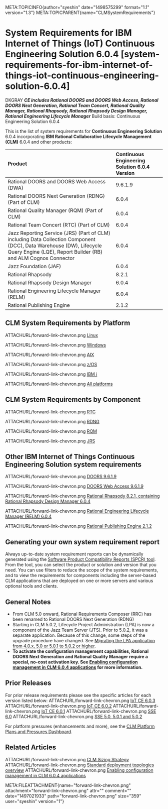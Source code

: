 META:TOPICINFO{author="syeshin" date="1498575299" format="1.1"
version="1.3"} META:TOPICPARENT{name="CLMSystemRequirements"}

# System Requirements for IBM Internet of Things (IoT) Continuous Engineering Solution 6.0.4 [system-requirements-for-ibm-internet-of-things-iot-continuous-engineering-solution-6.0.4]

DKGRAY ***CE includes Rational DOORS and DOORS Web Access, Rational
DOORS Next Generation, Rational Team Concert, Rational Quality Manager,
Rational Rhapsody, Rational Rhapsody Design Manager, Rational
Engineering Lifecycle Manager*** Build basis: Continuous Engineering
Solution 6.0.4

This is the list of system requirements for **Continuous Engineering
Solution** 6.0.4 incorporating **IBM Rational Collaborative Lifecycle
Management (CLM)** 6.0.4 and other products:

| Product | Continuous Engineering Solution 6.0.4 Version |
|:---|:---|
| Rational DOORS and DOORS Web Access (DWA) | 9.6.1.9 |
| Rational DOORS Next Generation (RDNG) (Part of CLM) | 6.0.4 |
| Rational Quality Manager (RQM) (Part of CLM) | 6.0.4 |
| Rational Team Concert (RTC) (Part of CLM) | 6.0.4 |
| Jazz Reporting Service (JRS) (Part of CLM) including Data Collection Component (DCC), Data Warehouse (DW), Lifecycle Query Engine (LQE), Report Builder (RB) and ALM Cognos Connector | 6.0.4 |
| Jazz Foundation (JAF) | 6.0.4 |
| Rational Rhapsody | 8.2.1 |
| Rational Rhapsody Design Manager | 6.0.4 |
| Rational Engineering Lifecycle Manager (RELM) | 6.0.4 |
| Rational Publishing Engine | 2.1.2 |

## CLM System Requirements by Platform

ATTACHURL/forward-link-chevron.png
[Linux](http://www-969.ibm.com/software/reports/compatibility/clarity-reports/report/html/softwareReqsForProduct?deliverableId=AABCB010616211E5A8DABB56563AC132&osPlatforms=Linux&duComponentIds=D010|D012|D011|D008|S002|S009&mandatoryCapIds=30|9|24|35|13|132|42|19|16|26|40&optionalCapIds=133|66|135|7|5|12|1|187|136|19|137|27|4)

ATTACHURL/forward-link-chevron.png
[Windows](http://www-969.ibm.com/software/reports/compatibility/clarity-reports/report/html/softwareReqsForProduct?deliverableId=AABCB010616211E5A8DABB56563AC132&osPlatforms=Windows&duComponentIds=D010|D012|D011|D008|S002|S009&mandatoryCapIds=30|9|24|35|13|132|42|19|16|26|40&optionalCapIds=133|66|135|7|5|12|1|187|136|19|137|27|4)

ATTACHURL/forward-link-chevron.png
[AIX](http://www-969.ibm.com/software/reports/compatibility/clarity-reports/report/html/softwareReqsForProduct?deliverableId=AABCB010616211E5A8DABB56563AC132&osPlatforms=AIX&duComponentIds=D010|D012|D011|D008|S002|S009&mandatoryCapIds=30|9|24|35|13|132|42|19|16|26|40&optionalCapIds=133|66|135|7|5|12|1|187|136|19|137|27|4)

ATTACHURL/forward-link-chevron.png
[z/OS](http://www-969.ibm.com/software/reports/compatibility/clarity-reports/report/html/softwareReqsForProduct?deliverableId=AABCB010616211E5A8DABB56563AC132&osPlatforms=z/OS&duComponentIds=D010|D012|D011|D008|S002|S009&mandatoryCapIds=30|9|24|35|13|132|42|19|16|26|40&optionalCapIds=133|66|135|7|5|12|1|187|136|19|137|27|4)

ATTACHURL/forward-link-chevron.png [IBM
i](http://www-969.ibm.com/software/reports/compatibility/clarity-reports/report/html/softwareReqsForProduct?deliverableId=AABCB010616211E5A8DABB56563AC132&osPlatforms=IBM20i&duComponentIds=D010|D012|D011|D008|S002|S009&mandatoryCapIds=30|9|24|35|13|132|42|19|16|26|40&optionalCapIds=133|66|135|7|5|12|1|187|136|19|137|27|4)

ATTACHURL/forward-link-chevron.png [All
platforms](http://www-969.ibm.com/software/reports/compatibility/clarity-reports/report/html/softwareReqsForProduct?deliverableId=AABCB010616211E5A8DABB56563AC132&osPlatforms=AIX|IBM20i|Linux|Mac20OS|Windows|z/OS&duComponentIds=D010|D012|D011|D008|S002|S009&mandatoryCapIds=30|9|24|35|13|132|42|19|16|26|40&optionalCapIds=133|66|135|7|5|12|1|187|136|19|137|27|4)

## CLM System Requirements by Component

ATTACHURL/forward-link-chevron.png
[RTC](http://www-969.ibm.com/software/reports/compatibility/clarity-reports/report/html/softwareReqsForProduct?deliverableId=37CAEBB0E49E11E69CCD7F0385C6524D&osPlatforms=AIX|IBM20i|Linux|Mac20OS|Windows|z/OS&duComponentIds=D005|D004|D002|D003|S001|S006&mandatoryCapIds=30|9|24|35|13|132|42|19|16|26|40&optionalCapIds=133|135|7|5|12|1|242|187|74|136|19|137|27|4|223)

ATTACHURL/forward-link-chevron.png
[RDNG](http://www-969.ibm.com/software/reports/compatibility/clarity-reports/report/html/softwareReqsForProduct?deliverableId=7CCA78C00D9D11E7B5CA75BD9194400E&osPlatforms=AIX|IBM20i|Linux|Mac20OS|Windows|z/OS&duComponentIds=D003|S002|S004&mandatoryCapIds=30|9|24|35|13|132|42|19|16|26|40&optionalCapIds=133|66|135|7|5|12|19|137|27|4)

ATTACHURL/forward-link-chevron.png
[RQM](http://www-969.ibm.com/software/reports/compatibility/clarity-reports/report/html/softwareReqsForProduct?deliverableId=863E04400D9C11E7B5CA75BD9194400E&osPlatforms=AIX|IBM20i|Linux|Mac20OS|Windows|z/OS&duComponentIds=D002|S001|S003&mandatoryCapIds=30|9|24|35|13|132|42|19|26|40&optionalCapIds=133|66|135|7|5|12|1|19|137|27|4)

ATTACHURL/forward-link-chevron.png
[JRS](http://www-969.ibm.com/software/reports/compatibility/clarity-reports/report/html/softwareReqsForProduct?deliverableId=1EA35940004311E7982D0C38141F4056&osPlatforms=AIX|IBM20i|Linux|Mac20OS|Windows|z/OS&duComponentIds=D004|S005|S001|S003|S002&mandatoryCapIds=30|9|24|35|13|25|26&optionalCapIds=5|242|188|19|137)

## Other IBM Internet of Things Continuous Engineering Solution system requirements

ATTACHURL/forward-link-chevron.png [DOORS
9.6.1.9](https://www.ibm.com/software/reports/compatibility/clarity-reports/report/html/softwareReqsForProduct?deliverableId=20953BA0E78011E6884FEA3A345CB5C8&osPlatforms=Linux|Windows&duComponentIds=D000|S000&mandatoryCapIds=25&optionalCapIds=73|36|186|223)

ATTACHURL/forward-link-chevron.png [DOORS Web Access
9.6.1.9](https://www.ibm.com/software/reports/compatibility/clarity-reports/report/html/softwareReqsForProduct?deliverableId=7FE6E500E77F11E6884FEA3A345CB5C8&osPlatforms=Linux|Windows&duComponentIds=D000|S000&mandatoryCapIds=30|132|137|26&optionalCapIds=36|223)

ATTACHURL/forward-link-chevron.png [Rational Rhapsody 8.2.1, containing
Rational Rhapsody Design Manager
6.0.4](http://www-969.ibm.com/software/reports/compatibility/clarity-reports/report/html/softwareReqsForProduct?deliverableId=BDAC1BF0926A11E5B5C4086A1F9700C5&osPlatforms=Linux|Windows&duComponentIds=D002|D003|S001&mandatoryCapIds=30|9|24|13|132|42|26&optionalCapIds=7|47|1|25|42|340|188|19|4)

ATTACHURL/forward-link-chevron.png [Rational Engineering Lifecycle
Manager (RELM)
6.0.4](https://www.ibm.com/software/reports/compatibility/clarity-reports/report/html/softwareReqsForProduct?deliverableId=3D6D0320004411E7982D0C38141F4056&osPlatforms=AIX|IBM20i|Linux|Mac20OS|Windows|z/OS&duComponentIds=D002|S001&mandatoryCapIds=30|9|24|35|13|25|42|26|40&optionalCapIds=7|22)

ATTACHURL/forward-link-chevron.png [Rational Publishing Engine
2.1.2](https://www.ibm.com/software/reports/compatibility/clarity-reports/report/html/softwareReqsForProduct?deliverableId=8F93EFD0791511E6865BC3F213DB63F7&osPlatforms=Linux|Windows&duComponentIds=D001|D004|S002|S003&mandatoryCapIds=30|9|24|13|132|42|26&optionalCapIds=125|22|186|223)

## Generating your own system requirement report

Always up-to-date system requirement reports can be dynamically
generated using the [Software Product Compatibility Reports (SPCR)
tool](http://www-969.ibm.com/software/reports/compatibility/clarity/index.html).
From the tool, you can select the product or solution and version that
you need. You can use filters to reduce the scope of the system
requirements, and to view the requirements for components including the
server-based CLM applications that are deployed on one or more servers
and various optional tools and clients.

## General Notes

-   From CLM 5.0 onward, Rational Requirements Composer (RRC) has been
    renamed to Rational DOORS Next Generation (RDNG)
-   Starting in CLM 5.0.2, Lifecycle Project Administration (LPA) is now
    a component of the Jazz Team Server (JTS). Prior to 5.0.2, it was a
    separate application. Because of this change, some steps of the
    upgrade procedure have changed. See [Migrating the LPA application
    from 4.0.x, 5.0 or 5.0.1 to 5.0.2 or
    higher](https://jazz.net/wiki/bin/view/Main/LifecycleProjectAdmin#Migrating_the_LPA_application_to).
-   **To activate the configuration management capabilities, Rational
    DOORS Next Generation and Rational Quality Manager require a
    special, no-cost activation key. See [Enabling configuration
    management in CLM 6.0.4
    applications](https://jazz.net/servlet/clm-cm/request-key?version=6.0.4)
    for more information.**

## Prior Releases

For prior release requirements please see the specific articles for each
version listed below: ATTACHURL/forward-link-chevron.png [IoT CE
6.0.3](SSESystemRequirements603) ATTACHURL/forward-link-chevron.png [IoT
CE 6.0.2](SSESystemRequirements602) ATTACHURL/forward-link-chevron.png
[IoT CE 6.0.1](SSESystemRequirements601)
ATTACHURL/forward-link-chevron.png [SSE 6.0](SSESystemRequirements60)
ATTACHURL/forward-link-chevron.png [SSE 5.0, 5.0.1 and
5.0.2](SSESystemRequirements50)

For platform pressures (enhancements and more), see the [CLM Platform
Plans and Pressures
Dashboard](https://jazz.net/jazz/web/projects/Jazz20Collaborative20ALM#action=com.ibm.team.dashboard.viewDashboard&tab=_79).

## Related Articles

ATTACHURL/forward-link-chevron.png [CLM Sizing
Strategy](CLMSizingStrategy) ATTACHURL/forward-link-chevron.png
[Standard deployment topologies overview](StandardTopologiesOverview)
ATTACHURL/forward-link-chevron.png [Enabling configuration management in
CLM 6.0.4
applications](https://jazz.net/servlet/clm-cm/request-key?version=6.0.4)

META:FILEATTACHMENT{name="forward-link-chevron.png"
attachment="forward-link-chevron.png" attr="" comment=""
date="1497021933" path="forward-link-chevron.png" size="359"
user="syeshin" version="1"}
